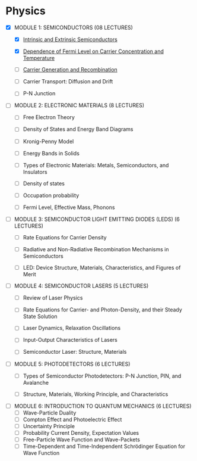 # Physics

- [x] MODULE 1: SEMICONDUCTORS (08 LECTURES)
  - [x] [Intrinsic and Extrinsic Semiconductors](https://youtu.be/CXFtbpYaBXw?si=xIT6yt19uXmSPrmB)
  - [x] [Dependence of Fermi Level on Carrier Concentration and Temperature](https://youtu.be/6ShYjai83bA?si=SFT1wK6L7CLaHS8L)
  - [ ] [Carrier Generation and Recombination](https://github.com/hasanraiyan/Syllabus/blob/main/B.Tech/Semester%2001/PHYSICS/Carrier-Generation-and-Recombination.md)
  - [ ] Carrier Transport: Diffusion and Drift
  - [ ] P-N Junction


- [ ] MODULE 2: ELECTRONIC MATERIALS (8 LECTURES)
  - [ ] Free Electron Theory
  - [ ] Density of States and Energy Band Diagrams
  - [ ] Kronig-Penny Model
  - [ ] Energy Bands in Solids
  - [ ] Types of Electronic Materials: Metals, Semiconductors, and Insulators
  - [ ] Density of states 
  - [ ] Occupation probability
  - [ ] Fermi Level, Effective Mass, Phonons


- [ ] MODULE 3: SEMICONDUCTOR LIGHT EMITTING DIODES (LEDS) (6 LECTURES)
  - [ ] Rate Equations for Carrier Density
  - [ ] Radiative and Non-Radiative Recombination Mechanisms in Semiconductors
  - [ ] LED: Device Structure, Materials, Characteristics, and Figures of Merit


- [ ] MODULE 4: SEMICONDUCTOR LASERS (5 LECTURES)
  - [ ] Review of Laser Physics
  - [ ] Rate Equations for Carrier- and Photon-Density, and their Steady State Solution
  - [ ] Laser Dynamics, Relaxation Oscillations
  - [ ] Input-Output Characteristics of Lasers
  - [ ] Semiconductor Laser: Structure, Materials


- [ ] MODULE 5: PHOTODETECTORS (6 LECTURES)
  - [ ] Types of Semiconductor Photodetectors: P-N Junction, PIN, and Avalanche
  - [ ] Structure, Materials, Working Principle, and Characteristics


- [ ] MODULE 6: INTRODUCTION TO QUANTUM MECHANICS (6 LECTURES)
  - [ ] Wave-Particle Duality
  - [ ] Compton Effect and Photoelectric Effect
  - [ ] Uncertainty Principle
  - [ ] Probability Current Density, Expectation Values
  - [ ] Free-Particle Wave Function and Wave-Packets
  - [ ] Time-Dependent and Time-Independent Schrödinger Equation for Wave Function
